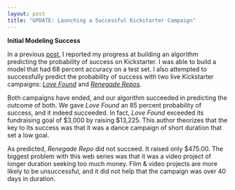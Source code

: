 ```yaml
---
layout: post
title: "UPDATE: Launching a Successful Kickstarter Campaign"
---
```


**Initial Modeling Success**

In a previous [post](https://mistercoffey.github.io/Kickster/), I reported my progress at building an algorithm predicting the probability of success on Kickstarter. I was able to build a model that had 68 percent accuracy on a test set. I also attempted to successfully predict the probability of success with two live Kickstarter campaigns: [*Love Found*](https://www.kickstarter.com/projects/makehistory/lovefound-by-jon-rua) and [*Renegade Repos*](https://www.kickstarter.com/projects/1707992326/renegade-repos-web-show?ref=nav_search).

Both campaigns have ended, and our algorithm succeeded in predicting the outcome of both. We gave *Love Found* an 85 percent probability of success, and it indeed succeeded. In fact, *Love Found* exceeded its fundraising goal of $3,000 by raising $13,225. This author theorizes that the key to its success was that it was a dance campaign of short duration that set a low goal.

As predicted, *Renegade Repo* did not succeed. It raised only $475.00. The biggest problem with this web series was that it was a video project of longer duration seeking too much money. Film & video projects are more likely to be unsuccessful, and it did not help that the campaign was over 40 days in duration.
